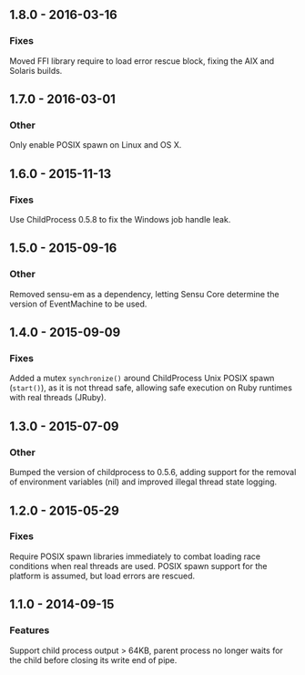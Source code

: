 ## 1.8.0 - 2016-03-16

### Fixes

Moved FFI library require to load error rescue block, fixing the AIX and
Solaris builds.

## 1.7.0 - 2016-03-01

### Other

Only enable POSIX spawn on Linux and OS X.

## 1.6.0 - 2015-11-13

### Fixes

Use ChildProcess 0.5.8 to fix the Windows job handle leak.

## 1.5.0 - 2015-09-16

### Other

Removed sensu-em as a dependency, letting Sensu Core determine the version
of EventMachine to be used.

## 1.4.0 - 2015-09-09

### Fixes

Added a mutex `synchronize()` around ChildProcess Unix POSIX spawn
(`start()`), as it is not thread safe, allowing safe execution on
Ruby runtimes with real threads (JRuby).

## 1.3.0 - 2015-07-09

### Other

Bumped the version of childprocess to 0.5.6, adding support for the
removal of environment variables (nil) and improved illegal thread state
logging.

## 1.2.0 - 2015-05-29

### Fixes

Require POSIX spawn libraries immediately to combat loading race
conditions when real threads are used. POSIX spawn support for the
platform is assumed, but load errors are rescued.

## 1.1.0 - 2014-09-15

### Features

Support child process output > 64KB, parent process no longer waits for
the child before closing its write end of pipe.
